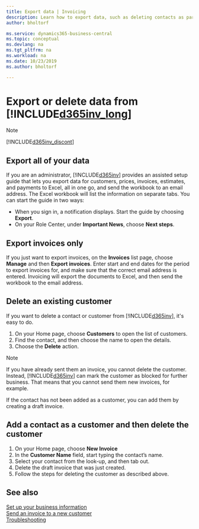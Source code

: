```yaml
---
title: Export data | Invoicing
description: Learn how to export data, such as deleting contacts as part of a data subject request.
author: bholtorf

ms.service: dynamics365-business-central
ms.topic: conceptual
ms.devlang: na
ms.tgt_pltfrm: na
ms.workload: na
ms.date: 10/23/2019
ms.author: bholtorf

---
```

# Export or delete data from [!INCLUDE[d365inv_long](includes/d365inv_long.md)]
> [!Note]
> [!INCLUDE[d365inv_discont](includes/d365inv_discont.md)]

## Export all of your data
If you are an administrator, [!INCLUDE[d365inv](includes/d365inv.md)] provides an assisted setup guide that lets you export data for customers, prices, invoices, estimates, and payments to Excel, all in one go, and send the workbook to an email address. The Excel workbook will list the information on separate tabs. You can start the guide in two ways:

* When you sign in, a notification displays. Start the guide by choosing **Export**.
* On your Role Center, under **Important News**, choose **Next steps**.    

## Export invoices only
If you just want to export invoices, on the **Invoices** list page, choose **Manage** and then **Export invoices**. Enter start and end dates for the period to export invoices for, and make sure that the correct email address is entered. Invoicing will export the documents to Excel, and then send the workbook to the email address.

## Delete an existing customer
If you want to delete a contact or customer from [!INCLUDE[d365inv](includes/d365inv.md)], it's easy to do.
1. On your Home page, choose **Customers** to open the list of customers.
2. Find the contact, and then choose the name to open the details.
3. Choose the **Delete** action.

> [!NOTE]
> If you have already sent them an invoice, you cannot delete the customer. Instead, [!INCLUDE[d365inv](includes/d365inv.md)] can mark the customer as blocked for further business. That means that you cannot send them new invoices, for example.  

If the contact has not been added as a customer, you can add them by creating a draft invoice.

## Add a contact as a customer and then delete the customer
1. On your Home page, choose **New Invoice**
2. In the **Customer Name** field, start typing the contact’s name.
3. Select your contact from the look-up, and then tab out.
4. Delete the draft invoice that was just created.
5. Follow the steps for deleting the customer as described above.

## See also
[Set up your business information](set-up-business-profile.md)  
[Send an invoice to a new customer](send-invoice.md)  
[Troubleshooting](about-troubleshooting.md)  
